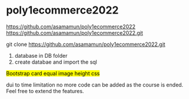 # poly1ecommerce2022
https://github.com/asamamun/poly1ecommerce2022
https://github.com/asamamun/poly1ecommerce2022.git


git clone https://github.com/asamamun/poly1ecommerce2022.git

1. database in DB folder
2. create databae and import the sql

<mark>Bootstrap card equal image height css</mark>
<style>
    .card-img-top {
    width: 100%;
    height: 15vw;
    object-fit: cover;
}
</style>

dui to time limitation no more code can be added as the course is ended. Feel free to extend the features.
